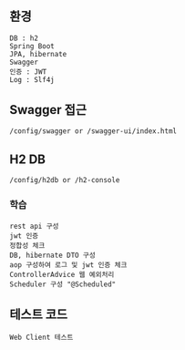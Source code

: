 # 


## 환경
    DB : h2
    Spring Boot
    JPA, hibernate
    Swagger
    인증 : JWT
    Log : Slf4j

## Swagger 접근
    /config/swagger or /swagger-ui/index.html

## H2 DB
    /config/h2db or /h2-console
    
    


### 학습
    rest api 구성
    jwt 인증
    정합성 체크
    DB, hibernate DTO 구성
    aop 구성하여 로그 및 jwt 인증 체크
    ControllerAdvice 웹 예외처리
    Scheduler 구성 "@Scheduled"
    
## 테스트 코드
    Web Client 테스트
    